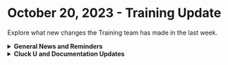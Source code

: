 # October 20, 2023 - Training Update

Explore what new changes the Training team has made in the last week.

<details>

<summary><strong>General News and Reminders</strong></summary>

* Join us for our regularly scheduled Training:
  * Mondays: Rewst 101 @ 12pm EST + Rewst 104 @ 1:15pm EST
  * Tuesdays: Rewst 102 @ 12pm EST + Rewst 105 @ 1:15pm EST
  * Wednesdays: Rewst 103 @ 12pm EST + Rewst 106 @ 1:15pm EST
  * Thursdays: Cluck U Office Hours @ 11am EST
* Join us in our new [Cluck-U Discord channel](https://discord.com/channels/936789089703845988/1121465945295167588) if you have any questions, comments, or concerns!

</details>

<details>

<summary><strong>Cluck U and Documentation Updates</strong></summary>

**Cluck University**

* Shout out to everyone who joined our beta pilot for the 201 session! We got some incredible feedback!

**Documentation**

* [october-13th-2023-mail-tracking-error-handling-and-onsite-requests.md](../../roc-open-mics/roc-open-mics-north-america/2023-roc-open-mics/october-13th-2023-mail-tracking-error-handling-and-onsite-requests.md "mention") added
* [godaddy-integration-setup.md](../../../documentation/integrations/individual-integration-documentation/dns/godaddy/godaddy-integration-setup.md "mention")and Actions & Endpoints added
* [synnex-integration-setup.md](../../../documentation/integrations/individual-integration-documentation/licensing/synnex/synnex-integration-setup.md "mention")and Actions & Endpoints added
* [crowdstrike-integration-setup.md](../../../documentation/integrations/individual-integration-documentation/security/crowdstrike/crowdstrike-integration-setup.md "mention")and Actions & Endpoints added
* [liongard-integration-setup.md](../../../documentation/integrations/individual-integration-documentation/security/liongard/liongard-integration-setup.md "mention")and Actions & Endpoints added
* **Updates and Fixes:**&#x20;
  * Added Powershell Script to [ninjaone-integration-setup.md](../../../documentation/integrations/individual-integration-documentation/rmm/ninjaone/ninjaone-integration-setup.md "mention")
  * Updated [organization-variables.md](../../../documentation/user-management/organization-variables.md "mention")
  * Updated [microsoft-csp-integration-setup.md](../../../documentation/integrations/individual-integration-documentation/cloud/microsoft-cloud-integration-bundle/microsoft-csp/microsoft-csp-integration-setup.md "mention")
  * Added Steps to the [halo-integration-setup.md](../../../documentation/integrations/psa/halopsa/halo-integration-setup.md "mention")

</details>
